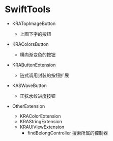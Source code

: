 # SwiftTools
- KRATopImageButton
	- 上图下字的按钮

- KRAColorsButton
	- 横向渐变色的按钮

- KRAButtonExtension
	- 链式调用封装的按钮扩展
    
- KASWaveButton
    - 正弦水纹进度按钮

- OtherExtension
	- KRAColorExtension
	- KRAStringExtension
	- KRAUIViewExtension
		- findBelongController 搜索所属的控制器

